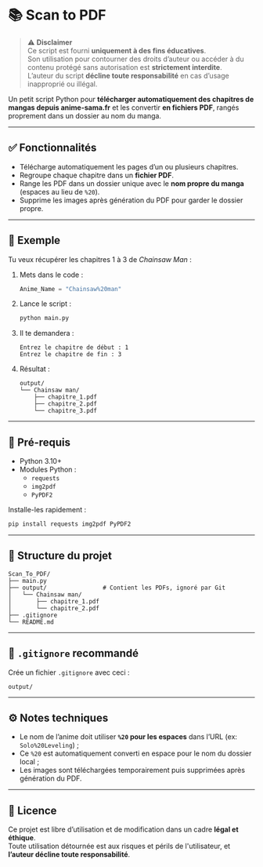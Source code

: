 # 📚 Scan to PDF

> ⚠️ **Disclaimer**  
> Ce script est fourni **uniquement à des fins éducatives**.  
> Son utilisation pour contourner des droits d’auteur ou accéder à du contenu protégé sans autorisation est **strictement interdite**.  
> L’auteur du script **décline toute responsabilité** en cas d’usage inapproprié ou illégal.

Un petit script Python pour **télécharger automatiquement des chapitres de mangas depuis anime-sama.fr** et les convertir **en fichiers PDF**, rangés proprement dans un dossier au nom du manga.

---

## ✅ Fonctionnalités

- Télécharge automatiquement les pages d’un ou plusieurs chapitres.
- Regroupe chaque chapitre dans un **fichier PDF**.
- Range les PDF dans un dossier unique avec le **nom propre du manga** (espaces au lieu de `%20`).
- Supprime les images après génération du PDF pour garder le dossier propre.

---

## 🧾 Exemple

Tu veux récupérer les chapitres 1 à 3 de *Chainsaw Man* :

1. Mets dans le code :
   ```python
   Anime_Name = "Chainsaw%20man"
   ```

2. Lance le script :
   ```bash
   python main.py
   ```

3. Il te demandera :
   ```
   Entrez le chapitre de début : 1
   Entrez le chapitre de fin : 3
   ```

4. Résultat :
   ```
   output/
   └── Chainsaw man/
       ├── chapitre_1.pdf
       ├── chapitre_2.pdf
       └── chapitre_3.pdf
   ```

---

## 🧰 Pré-requis

- Python 3.10+
- Modules Python :
  - `requests`
  - `img2pdf`
  - `PyPDF2`

Installe-les rapidement :
```bash
pip install requests img2pdf PyPDF2
```

---

## 📁 Structure du projet

```
Scan_To_PDF/
├── main.py
├── output/                # Contient les PDFs, ignoré par Git
│   └── Chainsaw man/
│       ├── chapitre_1.pdf
│       └── chapitre_2.pdf
├── .gitignore
└── README.md
```

---

## 🛑 `.gitignore` recommandé

Crée un fichier `.gitignore` avec ceci :
```
output/
```

---

## ⚙️ Notes techniques

- Le nom de l’anime doit utiliser **`%20` pour les espaces** dans l’URL (ex: `Solo%20Leveling`) ;
- Ce `%20` est automatiquement converti en espace pour le nom du dossier local ;
- Les images sont téléchargées temporairement puis supprimées après génération du PDF.

---

## 📝 Licence

Ce projet est libre d’utilisation et de modification dans un cadre **légal et éthique**.  
Toute utilisation détournée est aux risques et périls de l'utilisateur, et **l’auteur décline toute responsabilité**.
